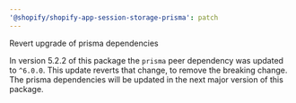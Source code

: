 ```yaml
---
'@shopify/shopify-app-session-storage-prisma': patch
---
```


Revert upgrade of prisma dependencies

In version 5.2.2 of this package the `prisma` peer dependency was updated to `^6.0.0`. 
This update reverts that change, to remove the breaking change.
The prisma dependencies will be updated in the next major version of this package.
